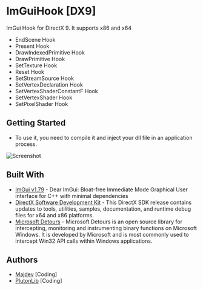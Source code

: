 # ImGuiHook [DX9]
ImGui Hook for DirectX 9. It supports x86 and x64
* EndScene Hook
* Present Hook
* DrawIndexedPrimitive Hook
* DrawPrimitive Hook
* SetTexture Hook
* Reset Hook
* SetStreamSource Hook
* SetVertexDeclaration Hook
* SetVertexShaderConstantF Hook
* SetVertexShader Hook
* SetPixelShader Hook

## Getting Started
- To use it, you need to compile it and inject your dll file in an application process.

![Screenshot](https://raw.githubusercontent.com/inc-Majdev/ImGuiHook/master/ImGuiHook%20%5BDX9%5D/Image/Screenshot.png)

## Built With
* [ImGui v1.79](https://github.com/ocornut/imgui) - Dear ImGui: Bloat-free Immediate Mode Graphical User interface for C++ with minimal dependencies
* [DirectX Software Development Kit](https://www.microsoft.com/en-us/download/details.aspx?id=6812) - This DirectX SDK release contains updates to tools, utilities, samples, documentation, and runtime debug files for x64 and x86 platforms.
* [Microsoft Detours](https://github.com/microsoft/Detours) - Microsoft Detours is an open source library for intercepting, monitoring and instrumenting binary functions on Microsoft Windows. It is developed by Microsoft and is most commonly used to intercept Win32 API calls within Windows applications.
## Authors
* [Majdev](https://github.com/inc-Majdev) [Coding]
* [PlutonLib](https://github.com/PlutonLib) [Coding]

